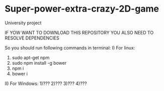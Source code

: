 # Super-power-extra-crazy-2D-game
University project 

IF YOW WANT TO DOWNLOAD THIS REPOSITORY YOU ALSO NEED TO RESOLVE DEPENDENCIES

So you should run following commands in terminal:
I) For linux:
  1) sudo apt-get npm
  2) sudo npm install -g bower
  3) npm i
  4) bower i
  
II) For Windows:
  1)???
  2)???
  3)???
  4)???
